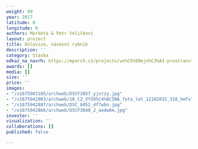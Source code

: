 ```yaml
---
weight: 99
year: 2017
latitude: 0
longitude: 0
authors: Markéta & Petr Veličkovi
layout: project
title: Oslavice, návesní rybník
description: ''
category: Stavba
odkaz_na_navrh: https://mparch.cz/projects/ve%C5%99ejn%C3%A1-prostranstv%C3%AD.html
awards: []
media: []
size: ''
price: ''
images:
- "/v1675943105/archweb/DSCF3857_yjstzy.jpg"
- "/v1675942903/archweb/10_CZ_VYSO%C4%8CINA_fota_let_12102015_328_hmfx7f.jpg"
- "/v1675942887/archweb/DSC_0452_df7wbn.jpg"
- "/v1675942866/archweb/DSCF3848_2_aedw6m.jpg"
investor: ''
visualization: ''
collaborations: []
published: false

---
```

